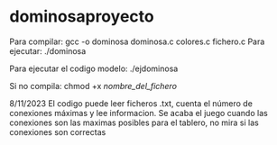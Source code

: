 # dominosaproyecto

Para compilar: gcc -o dominosa dominosa.c colores.c fichero.c
Para ejecutar: ./dominosa

Para ejecutar el codigo modelo: ./ejdominosa

Si no compila: chmod +x *nombre_del_fichero*

8/11/2023
El codigo puede leer ficheros .txt, cuenta el número de conexiones máximas y lee informacion. Se acaba el juego cuando las conexiones son las maximas posibles para el tablero, no mira si las conexiones son correctas
